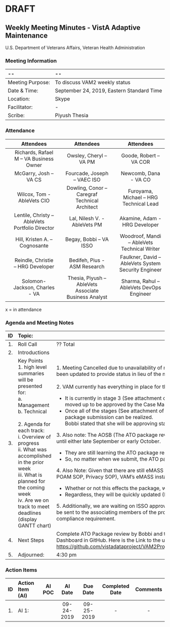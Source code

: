 # DRAFT

## Weekly Meeting Minutes  - VistA Adaptive Maintenance
U.S. Department of Veterans Affairs, Veteran Health Administration

### Meeting Information
| -- | -- |
|:---|:---|
| Meeting Purpose: | To discuss VAM2 weekly status  |
| Date & Time: | September 24, 2019, Eastern Standard Time |
| Location:	| Skype | 
| Facilitator:	| - |
| Scribe: | Piyush Thesia |

### Attendance
|  | Attendees |  | Attendees	|  | Attendees |
|:---:|:---:|:---:|:---:|:---:|:---:|
|  | Richards, Rafael M – VA Business Owner |  | Owsley, Cheryl – VA PM |  | Goode, Robert – VA COR |
|  | McGarry, Josh – VA CS |  | Fourcade, Joseph – VAEC ISO |  | Newcomb, Dana - VA CO | 
|  | Wilcox, Tom - AbleVets CIO |  | Dowling, Conor – Caregraf Technical Architect |  | Furoyama, Michael – HRG Technical Lead | 
|  | Lentile, Christy – AbleVets Portfolio Director |  |  Lal, Nilesh V. - AbleVets PM |  | Akamine, Adam - HRG Developer |
| | Hill, Kristen A. – Cognosante |  | Begay, Bobbi – VA ISSO  |  | Woodroof, Mandi – AbleVets Technical Writer |
|  | Reindle, Christie – HRG Developer |  | Bedifeh, Pius - ASM Research  |  | Faulkner, David – AbleVets System Security Engineer  |
|  | Solomon-Jackson, Charles - VA |  | Thesia, Piyush – AbleVets Associate Business Analyst |  | Sharma, Rahul – AbleVets DevOps Engineer |


x = in attendance


### Agenda and Meeting Notes

| ID | Topic: |  |
|:---:|:---|:---|
| 1. | Roll Call | ?? Total |
| 2. | Introductions |  | 
| 3. | Key Points </br>  1. high level summaries will be presented for:  </br>  a. Management  </br>  b. Technical  </br> </br> 2. Agenda for each track:  </br>  i. Overview of progress  </br> ii. What was accomplished in the prior week </br> iii. What is planned for the coming week </br>  iv.	Are we on track to meet deadlines (display GANTT chart) | 1.  Meeting Cancelled due to unavailability of multiple team members. However, the meeting notes have been updated to provide status in lieu of the meeting. </br> </br> 2. VAM currently has everything in place for the Risk Management Framework (RMF) process in eMASS. <ul> <li> It is currently in stage 3 (See attachment of status in eMASS) awaiting ISSO (Bobbi) approval, to then moved up to be approved by the Case Manager (Stasia). </li> <li>  Once all of the stages (See attachment of RMP process) have been met, a more accurate date of ATO package submission can be realized. </li> </li> Bobbi stated that she will be approving stage 3 this afternoon. </li> </ul> 3.  Also note: The AOSB (The ATO package review board) is not yet ready to accept/review ATO packages until either late September or early October. <ul> <li> They are still learning the ATO package requirements as a result of the new eMASS requirements. </li> <li> So, no matter when we submit, the ATO package will sit idle until ASOB is ready. </li> </ul> 4.  Also Note: Given that there are still eMASS SOPs and requirements still in their evolution phase (Ex: POAM SOP, Privacy SOP),  VAM’s eMASS instance will be without these until they are provided by the VA. <ul> <li> Whether or not this effects the package, we are uncertain at this time. </li> <li> Regardless, they will be quickly updated (If need be) once guidance is received. </li> </ul> 5.  Additionally, we are waiting on ISSO approval of the DRP/CP test/training slides (Sent last week) to then be sent to the associating members of the project, and to then setup a meeting time to complete that compliance requirement. |
| 4. |	Next Steps | Complete ATO Package review by Bobbi and the eMASS Case Manager. Update eMASS Migration Dashboard in GitHub. Here is the Link to the updated RiskVision to eMASS Migration Dashboard. https://github.com/vistadataproject/VAM2ProjectManagement/blob/master/eMASS_Transition/README.md|
| 5. | Adjourned: | 4:30 pm |



### Action Items

| ID | Action Item (AI) | AI POC | AI Date | Due Date | Completed Date | Comments |
|:---:|:---|:---:|:---:|:---:|:---:|:---:|
| 1. | AI 1:   |  | 09-24-2019 | 09-25-2019 | - | - |

